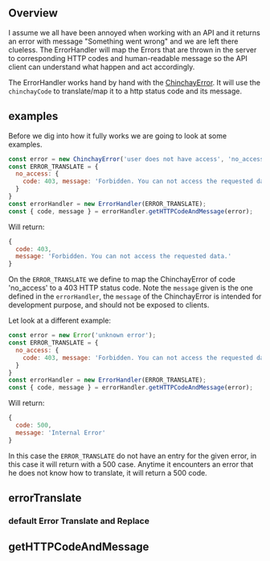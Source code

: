 ## Overview
 I assume we all have been annoyed when working with an API and it returns an error with message "Something went wrong" and we are left there clueless. The ErrorHandler will map the Errors that are thrown in the server to corresponding HTTP codes and human-readable message so the API client can understand what happen and act accordingly. 

 The ErrorHandler works hand by hand with the [ChinchayError](./chinchay-error). It will use the `chinchayCode` to translate/map it to a http status code and its message.

  
## examples
  
  Before we dig into how it fully works we are going to look at some examples.

  ```javascript
  const error = new ChinchayError('user does not have access', 'no_access');
  const ERROR_TRANSLATE = {
    no_access: {
      code: 403, message: 'Forbidden. You can not access the requested data.'
    }
  }
  const errorHandler = new ErrorHandler(ERROR_TRANSLATE);
  const { code, message } = errorHandler.getHTTPCodeAndMessage(error);
  ```

  Will return: 

  ```javascript
  { 
    code: 403,
    message: 'Forbidden. You can not access the requested data.' 
  }
  ```

  On the `ERROR_TRANSLATE` we define to map the ChinchayError of code 'no_access' to a 403 HTTP status code. Note the `message` given is the one defined in the `errorHandler`, the `message` of the ChinchayError is intended for development purpose, and should not be exposed to clients.

  Let look at a different example: 

  ```javascript
  const error = new Error('unknown error');
  const ERROR_TRANSLATE = {
    no_access: {
      code: 403, message: 'Forbidden. You can not access the requested data.'
    }
  }
  const errorHandler = new ErrorHandler(ERROR_TRANSLATE);
  const { code, message } = errorHandler.getHTTPCodeAndMessage(error);
  ```

  Will return: 

  ```javascript
  { 
    code: 500,
    message: 'Internal Error' 
  }
  ```

  In this case the `ERROR_TRANSLATE` do not have an entry for the given error, in this case it will return with a 500 case. Anytime it encounters an error that he does not know how to translate, it will return a 500 code.

## errorTranslate

   
### default Error Translate and Replace

## getHTTPCodeAndMessage
